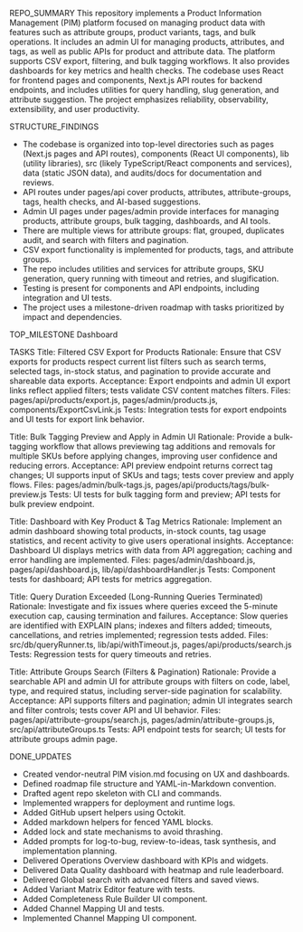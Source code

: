 REPO_SUMMARY
This repository implements a Product Information Management (PIM) platform focused on managing product data with features such as attribute groups, product variants, tags, and bulk operations. It includes an admin UI for managing products, attributes, and tags, as well as public APIs for product and attribute data. The platform supports CSV export, filtering, and bulk tagging workflows. It also provides dashboards for key metrics and health checks. The codebase uses React for frontend pages and components, Next.js API routes for backend endpoints, and includes utilities for query handling, slug generation, and attribute suggestion. The project emphasizes reliability, observability, extensibility, and user productivity.

STRUCTURE_FINDINGS
- The codebase is organized into top-level directories such as pages (Next.js pages and API routes), components (React UI components), lib (utility libraries), src (likely TypeScript/React components and services), data (static JSON data), and audits/docs for documentation and reviews.
- API routes under pages/api cover products, attributes, attribute-groups, tags, health checks, and AI-based suggestions.
- Admin UI pages under pages/admin provide interfaces for managing products, attribute groups, bulk tagging, dashboards, and AI tools.
- There are multiple views for attribute groups: flat, grouped, duplicates audit, and search with filters and pagination.
- CSV export functionality is implemented for products, tags, and attribute groups.
- The repo includes utilities and services for attribute groups, SKU generation, query running with timeout and retries, and slugification.
- Testing is present for components and API endpoints, including integration and UI tests.
- The project uses a milestone-driven roadmap with tasks prioritized by impact and dependencies.

TOP_MILESTONE
Dashboard

TASKS
Title: Filtered CSV Export for Products
Rationale: Ensure that CSV exports for products respect current list filters such as search terms, selected tags, in-stock status, and pagination to provide accurate and shareable data exports.
Acceptance: Export endpoints and admin UI export links reflect applied filters; tests validate CSV content matches filters.
Files: pages/api/products/export.js, pages/admin/products.js, components/ExportCsvLink.js
Tests: Integration tests for export endpoints and UI tests for export link behavior.

Title: Bulk Tagging Preview and Apply in Admin UI
Rationale: Provide a bulk-tagging workflow that allows previewing tag additions and removals for multiple SKUs before applying changes, improving user confidence and reducing errors.
Acceptance: API preview endpoint returns correct tag changes; UI supports input of SKUs and tags; tests cover preview and apply flows.
Files: pages/admin/bulk-tags.js, pages/api/products/tags/bulk-preview.js
Tests: UI tests for bulk tagging form and preview; API tests for bulk preview endpoint.

Title: Dashboard with Key Product & Tag Metrics
Rationale: Implement an admin dashboard showing total products, in-stock counts, tag usage statistics, and recent activity to give users operational insights.
Acceptance: Dashboard UI displays metrics with data from API aggregation; caching and error handling are implemented.
Files: pages/admin/dashboard.js, pages/api/dashboard.js, lib/api/dashboardHandler.js
Tests: Component tests for dashboard; API tests for metrics aggregation.

Title: Query Duration Exceeded (Long-Running Queries Terminated)
Rationale: Investigate and fix issues where queries exceed the 5-minute execution cap, causing termination and failures.
Acceptance: Slow queries are identified with EXPLAIN plans; indexes and filters added; timeouts, cancellations, and retries implemented; regression tests added.
Files: src/db/queryRunner.ts, lib/api/withTimeout.js, pages/api/products/search.js
Tests: Regression tests for query timeouts and retries.

Title: Attribute Groups Search (Filters & Pagination)
Rationale: Provide a searchable API and admin UI for attribute groups with filters on code, label, type, and required status, including server-side pagination for scalability.
Acceptance: API supports filters and pagination; admin UI integrates search and filter controls; tests cover API and UI behavior.
Files: pages/api/attribute-groups/search.js, pages/admin/attribute-groups.js, src/api/attributeGroups.ts
Tests: API endpoint tests for search; UI tests for attribute groups admin page.

DONE_UPDATES
- Created vendor-neutral PIM vision.md focusing on UX and dashboards.
- Defined roadmap file structure and YAML-in-Markdown convention.
- Drafted agent repo skeleton with CLI and commands.
- Implemented wrappers for deployment and runtime logs.
- Added GitHub upsert helpers using Octokit.
- Added markdown helpers for fenced YAML blocks.
- Added lock and state mechanisms to avoid thrashing.
- Added prompts for log-to-bug, review-to-ideas, task synthesis, and implementation planning.
- Delivered Operations Overview dashboard with KPIs and widgets.
- Delivered Data Quality dashboard with heatmap and rule leaderboard.
- Delivered Global search with advanced filters and saved views.
- Added Variant Matrix Editor feature with tests.
- Added Completeness Rule Builder UI component.
- Added Channel Mapping UI and tests.
- Implemented Channel Mapping UI component.